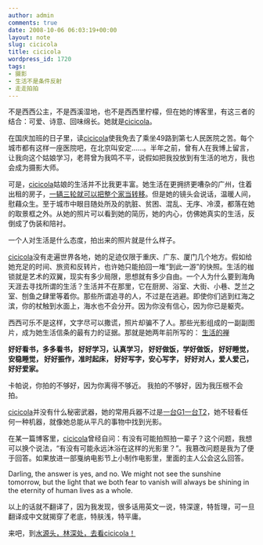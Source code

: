 ```yaml
---
author: admin
comments: true
date: 2008-10-06 06:03:19+00:00
layout: note
slug: cicicola
title: cicicola
wordpress_id: 1720
tags:
- 摄影
- 生活不是条件反射
- 走走拍拍
---
```


不是西西公主，不是西溪湿地，也不是西西里柠檬，但在她的博客里，有这三者的结合：可爱、诗意、回味绵长。她就是[cicicola](http://www.cicicola.com/blog/)。

在国庆加班的日子里，读[cicicola](http://www.cicicola.com/blog/)使我免去了乘坐49路到第七人民医院之苦。每个城市都有这样一座医院吧，在北京叫安定……。半年之前，曾有人在我博上留言，让我向这个姑娘学习，老蒋曾为我鸣不平，说假如把我投放到有生活的地方，我也会成为摄影大师。

可是，[cicicola](http://www.cicicola.com/blog/)姑娘的生活并不比我更丰富。她生活在更拥挤更嘈杂的广州，住着出租的房子，[一辆三轮就可以把整个家当转移](http://www.cicicola.com/blog/article.asp?id=242)。但是她的镜头会说话，温暖人间，慰藉众生。至于城市中眼目随处所及的肮脏、贫困、混乱、无序、冷漠，都落在她的取景框之外。从她的照片可以看到她的简历，她的内心，仿佛她真实的生活，反倒成了伪装和陪衬。

一个人对生活是什么态度，拍出来的照片就是什么样子。

[cicicola](http://www.cicicola.com/blog/)没有走遍世界各地，她的足迹仅限于重庆、广东、厦门几个地方。假如给她充足的时间、旅资和反转片，也许她只能拍回一堆“到此一游”的快照。生活的枷锁就是艺术的双翼，现实有多少局限，思想就有多少自由。一个人为什么要到海角天涯去寻找所谓的生活？生活并不在那里，它在厨房、浴室、大街、小巷、芝兰之室、刨鱼之肆里等着你。那些所谓追寻的人，不过是在逃避。即使你们逃到红海之滨，你的杖触到水面上，海水也不会分开。因为你没有信心，因为你已是躯壳。

西西可乐不是这样，文字尽可以撒谎，照片却骗不了人。那些光影组成的一副副图片，成为她生活信条的最有力的证据。那就是她两年前所写的：  [生活的禅](http://www.cicicola.com/blog/article.asp?id=255)
	
**好好看书，多多看书，
好好学习，认真学习，
好好做饭，学好做饭，
好好睡觉，安稳睡觉，
好好振作，准时起床，
好好写字，安心写字，
好好对人，爱人爱己，
好好爱家。**

卡帕说，你拍的不够好，因为你离得不够近。
我拍的不够好，因为我压根不会拍。

[cicicola](http://www.cicicola.com/blog/)并没有什么秘密武器，她的常用兵器不过是[一台G1一台T2](http://www.cicicola.com/blog/article.asp?id=428)，她不轻看任何一种机器，就像她总能从平凡的事物中找到光影。

在某一篇博客里，[cicicola](http://www.cicicola.com/blog/)曾经自问：有没有可能拍照拍一辈子？这个问题，我想可以换个说法，“有没有可能永远沐浴在这样的光影里？”。我篡改问题是我为了便于回答。如果放进一部戛纳电影节上小制作电影里，里面的主人公会这么回答。

Darling, the answer is yes, and no. We might not see the sunshine tomorrow, but the light that we both fear to vanish will always be shining in the eternity of human lives as a whole. 

以上的话就不翻译了，因为我发现，很多话用英文一说，特深邃，特哲理，可一旦翻译成中文就揭穿了老底，特肤浅，特平庸。

来吧，到[水源头，林深处，去看cicicola！](http://www.cicicola.com/blog/)
